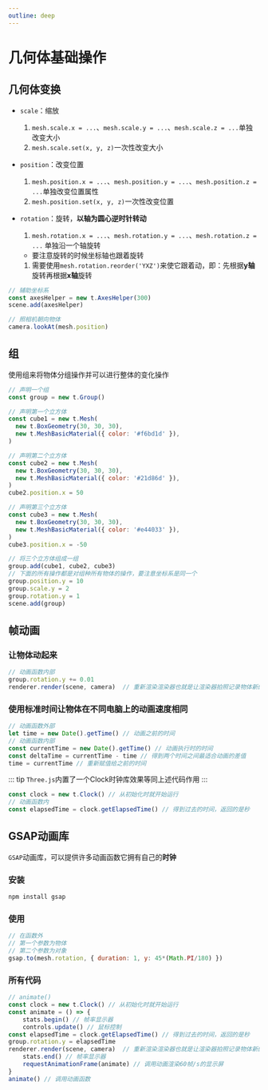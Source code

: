 ```yaml
---
outline: deep
---
```


# 几何体基础操作

## 几何体变换

- `scale`：缩放
  1. `mesh.scale.x = ...`、`mesh.scale.y = ...`、`mesh.scale.z = ...`单独改变大小
  2. `mesh.scale.set(x, y, z)`一次性改变大小

- `position`：改变位置
  
  1. `mesh.position.x = ...`、`mesh.position.y = ...`、`mesh.position.z = ...`单独改变位置属性
  2. `mesh.position.set(x, y, z)`一次性改变位置
  
- `rotation`：旋转，**以轴为圆心逆时针转动**
  
  1. `mesh.rotation.x = ...`、`mesh.rotation.y = ...`、`mesh.rotation.z = ...` 单独沿一个轴旋转
  - 要注意旋转的时候坐标轴也跟着旋转

   1. 需要使用`mesh.rotation.reorder('YXZ')`来使它跟着动，即：先根据**y轴**旋转再根据**x轴**旋转
  
```js
// 辅助坐标系
const axesHelper = new t.AxesHelper(300)
scene.add(axesHelper)

// 照相机朝向物体
camera.lookAt(mesh.position)
```

## 组

  使用组来将物体分组操作并可以进行整体的变化操作

```js
// 声明一个组
const group = new t.Group() 

// 声明第一个立方体
const cube1 = new t.Mesh(
  new t.BoxGeometry(30, 30, 30),
  new t.MeshBasicMaterial({ color: '#f6bd1d' }),
)

// 声明第二个立方体
const cube2 = new t.Mesh(
  new t.BoxGeometry(30, 30, 30),
  new t.MeshBasicMaterial({ color: '#21d86d' }),
)
cube2.position.x = 50

// 声明第三个立方体
const cube3 = new t.Mesh(
  new t.BoxGeometry(30, 30, 30),
  new t.MeshBasicMaterial({ color: '#e44033' }),
)
cube3.position.x = -50

// 将三个立方体组成一组
group.add(cube1, cube2, cube3)
// 下面的所有操作都是对组种所有物体的操作，要注意坐标系是同一个
group.position.y = 10
group.scale.y = 2
group.rotation.y = 1
scene.add(group)
```

## 帧动画

### 让物体动起来

```js
// 动画函数内部
group.rotation.y += 0.01
renderer.render(scene, camera)  // 重新渲染渲染器也就是让渲染器拍照记录物体新的位置
```

### 使用标准时间让物体在不同电脑上的动画速度相同

```js
// 动画函数外部
let time = new Date().getTime() // 动画之前的时间
// 动画函数内部
const currentTime = new Date().getTime() // 动画执行时的时间
const deltaTime = currentTime - time // 得到两个时间之间最适合动画的差值
time = currentTime // 重新赋值给之前的时间
```

::: tip
  `Three.js`内置了一个Clock时钟库效果等同上述代码作用
:::

```js
const clock = new t.Clock() // 从初始化时就开始运行
// 动画函数内
const elapsedTime = clock.getElapsedTime() // 得到过去的时间，返回的是秒
```

## GSAP动画库

`GSAP`动画库，可以提供许多动画函数它拥有自己的**时钟**

### 安装

```cmd
npm install gsap
```

### 使用

```js
// 在函数外
// 第一个参数为物体
// 第二个参数为对象
gsap.to(mesh.rotation, { duration: 1, y: 45*(Math.PI/180) })
```

### 所有代码

```js
// animate()
const clock = new t.Clock() // 从初始化时就开始运行
const animate = () => {
    stats.begin() // 帧率显示器
    controls.update() // 鼠标控制
const elapsedTime = clock.getElapsedTime() // 得到过去的时间，返回的是秒    
group.rotation.y = elapsedTime
renderer.render(scene, camera)  // 重新渲染渲染器也就是让渲染器拍照记录物体新的位置
    stats.end() // 帧率显示器
    requestAnimationFrame(animate) // 调用动画渲染60帧/s的显示屏
}
animate() // 调用动画函数
```

